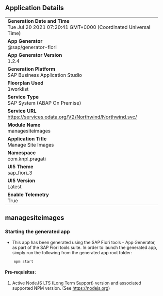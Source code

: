 ## Application Details
|               |
| ------------- |
|**Generation Date and Time**<br>Tue Jul 20 2021 07:20:41 GMT+0000 (Coordinated Universal Time)|
|**App Generator**<br>@sap/generator-fiori|
|**App Generator Version**<br>1.2.4|
|**Generation Platform**<br>SAP Business Application Studio|
|**Floorplan Used**<br>1worklist|
|**Service Type**<br>SAP System (ABAP On Premise)|
|**Service URL**<br>https://services.odata.org/V2/Northwind/Northwind.svc/
|**Module Name**<br>managesiteimages|
|**Application Title**<br>Manage Site Images|
|**Namespace**<br>com.knpl.pragati|
|**UI5 Theme**<br>sap_fiori_3|
|**UI5 Version**<br>Latest|
|**Enable Telemetry**<br>True|

## managesiteimages



### Starting the generated app

-   This app has been generated using the SAP Fiori tools - App Generator, as part of the SAP Fiori tools suite.  In order to launch the generated app, simply run the following from the generated app root folder:

```
    npm start
```

#### Pre-requisites:

1. Active NodeJS LTS (Long Term Support) version and associated supported NPM version.  (See https://nodejs.org)


